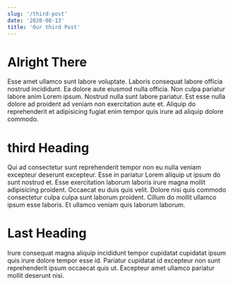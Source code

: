 ```yaml
---
slug: '/third-post'
date: '2020-08-13'
title: 'Our third Post'
---
```


# Alright There

Esse amet ullamco sunt labore voluptate. Laboris consequat labore officia nostrud incididunt. Ea dolore aute eiusmod nulla officia. Non culpa pariatur labore anim Lorem ipsum.
Nostrud nulla sunt labore pariatur. Est esse nulla dolore ad proident ad veniam non exercitation aute et. Aliquip do reprehenderit et adipisicing fugiat enim tempor quis irure ad aliquip dolore commodo.

# third Heading

Qui ad consectetur sunt reprehenderit tempor non eu nulla veniam excepteur deserunt excepteur. Esse in pariatur Lorem aliquip ut ipsum do sunt nostrud et. Esse exercitation laborum laboris irure magna mollit adipisicing proident. Occaecat eu duis quis velit. Dolore nisi quis commodo consectetur culpa culpa sunt laborum proident. Cillum do mollit ullamco ipsum esse laboris. Et ullamco veniam quis laborum laborum.

# Last Heading

Irure consequat magna aliquip incididunt tempor cupidatat cupidatat ipsum quis irure dolore tempor esse id. Pariatur cupidatat id excepteur non sunt reprehenderit ipsum occaecat quis ut. Excepteur amet ullamco pariatur mollit deserunt nisi.
